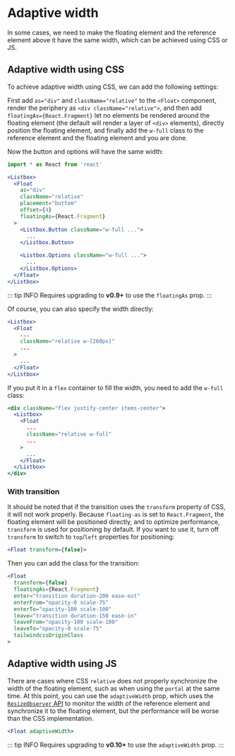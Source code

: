 # Adaptive width

In some cases, we need to make the floating element and the reference element above it have the same width, which can be achieved using CSS or JS.

## Adaptive width using CSS

To achieve adaptive width using CSS, we can add the following settings:

First add `as="div"` and `className="relative"` to the `<Float>` component, render the periphery as `<div className="relative">`, and then add `floatingAs={React.Fragment}` let no elements be rendered around the floating element (the default will render a layer of `<div>` elements), directly position the floating element, and finally add the `w-full` class to the reference element and the floating element and you are done.

Now the button and options will have the same width:

```jsx
import * as React from 'react'

<Listbox>
  <Float
    as="div"
    className="relative"
    placement="bottom"
    offset={4}
    floatingAs={React.Fragment}
  >
    <Listbox.Button className="w-full ...">
      ...
    </Listbox.Button>

    <Listbox.Options className="w-full ...">
      ...
    </Listbox.Options>
  </Float>
</Listbox>
```

::: tip INFO
Requires upgrading to **v0.9+** to use the `floatingAs` prop.
:::

Of course, you can also specify the width directly:

```jsx
<Listbox>
  <Float
    ...
    className="relative w-[260px]"
    ...
  >
    ...
  </Float>
</Listbox>
```

If you put it in a `flex` container to fill the width, you need to add the `w-full` class:

```jsx
<div className="flex justify-center items-center">
  <Listbox>
    <Float
      ...
      className="relative w-full"
      ...
    >
      ...
    </Float>
  </Listbox>
</div>
```

### With transition

It should be noted that if the transition uses the `transform` property of CSS, it will not work properly. Because `floating-as` is set to `React.Fragment`, the floating element will be positioned directly, and to optimize performance, `transform` is used for positioning by default. If you want to use it, turn off `transform` to switch to `top`/`left` properties for positioning:

```jsx
<Float transform={false}>
```

Then you can add the class for the transition:

```jsx
<Float
  transform={false}
  floatingAs={React.Fragment}
  enter="transition duration-200 ease-out"
  enterFrom="opacity-0 scale-75"
  enterTo="opacity-100 scale-100"
  leave="transition duration-150 ease-in"
  leaveFrom="opacity-100 scale-100"
  leaveTo="opacity-0 scale-75"
  tailwindcssOriginClass
>
```

## Adaptive width using JS <Badge label="Experimental" />

There are cases where CSS `relative` does not properly synchronize the width of the floating element, such as when using the `portal` at the same time. At this point, you can use the `adaptiveWidth` prop, which uses the [`ResizeObserver` API](https://developer.mozilla.org/en-US/docs/Web/API/ResizeObserver) to monitor the width of the reference element and synchronize it to the floating element, but the performance will be worse than the CSS implementation.

```jsx
<Float adaptiveWidth>
```

::: tip INFO
Requires upgrading to **v0.10+** to use the `adaptiveWidth` prop.
:::
